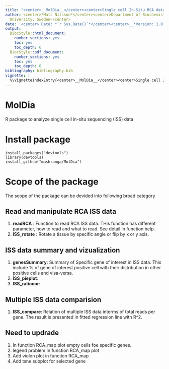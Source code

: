 ```yaml
---
title: "<center>__MolDia__</center><center>Single cell In-Situ RCA data analysis</center>"
author: <center>*Mats Nilsson*</center><center>Department of Biochemistry and Biophysics</center><center>Stockholm
  University, Sweden</center>
date: '<center> Date: *`r Sys.Date()`*</center><center>__*Version: 1.0.0*__</center>'
output:
  BiocStyle::html_document:
    number_sections: yes
    toc: yes
    toc_depth: 6
  BiocStyle::pdf_document:
    number_sections: yes
    toc: yes
    toc_depth: 6
bibliography: bibliography.bib
vignette: |
  %\VignetteIndexEntry{<center>__MolDia__</center><center>Single cell In-Situ RCA data analysis</center>}   %\VignetteEngine{knitr::rmarkdown}   %\VignetteEncoding{UTF-8}   %\usepackage[utf8x]{inputenc}
---
```


# MolDia
R package to analyze single cell in-situ sequencing (ISS) data

# Install package 
```{r}
install.packages("devtools")
library(devtools)
install_github("mashranga/MolDia")
```
# Scope of the package
The scope of the package can be devided into following broad category
## Read and manipulate RCA ISS data
1. __readRCA__ : Function to read RCA ISS data. THis function has different parameter, how to read and what to read. See detail in function help.
2. __ISS_rotate__ : Rotate a tissue by specific angle or flip  by x or y axis.

## ISS data summary and vizualization
1. __genesSummary__: Summary of Specific gene of interest in ISS data. This include % of gene of interest positive cell with their distribution in other positive cells and visa-versa.
2. __ISS_pieplot__:
3. __ISS_ratiocor__:

## Multiple ISS data comparision
1. __ISS_compare__: Relation of multiple ISS data interms of total reads per gene. The result is presented in fitted regression line with R^2.



## Need to updrade 

1. In function RCA_map plot empty cells foe specific genes.
2. legend problem In function RCA_map plot
3. Add violon plot in function RCA_map
4. Add tsne subplot for selected gene 